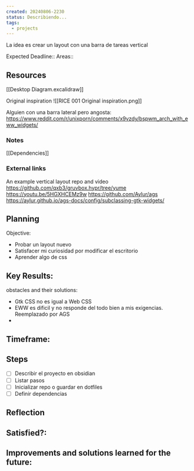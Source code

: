 ```yaml
---
created: 20240806-2230
status: Describiendo...
tags:
  - projects
---
```


La idea es crear un layout con una barra de tareas vertical

Expected Deadline::
Areas::

## Resources
[[Desktop Diagram.excalidraw]]


Original inspiration
![[RICE 001 Original inspiration.png]]

Alguien con una barra lateral pero angosta:
https://www.reddit.com/r/unixporn/comments/x9vzdy/bspwm_arch_with_eww_widgets/

### Notes
[[Dependencies]]

### External links

An example vertical layout repo and video
https://github.com/qxb3/gruvbox.hypr/tree/yume
https://youtu.be/5HGXHCEMz9w
https://github.com/Aylur/ags
https://aylur.github.io/ags-docs/config/subclassing-gtk-widgets/

## Planning
Objective:
- Probar un layout nuevo
- Satisfacer mi curiosidad por modificar el escritorio
- Aprender algo de css

Key Results:
- 

obstacles and their solutions:
- Gtk CSS no es igual a Web CSS
- EWW es dificil y no responde del todo bien a mis exigencias. Reemplazado por AGS
- 

Timeframe:
- 

## Steps
- [ ] Describir el proyecto en obsidian
- [ ] Listar pasos
- [ ] Inicializar repo o guardar en dotfiles
- [ ] Definir dependencias

## Reflection
Satisfied?:
- 

Improvements and solutions learned for the future:
- 
